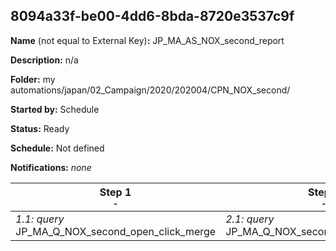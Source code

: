 ## 8094a33f-be00-4dd6-8bda-8720e3537c9f

**Name** (not equal to External Key)**:** JP_MA_AS_NOX_second_report

**Description:** n/a

**Folder:** my automations/japan/02_Campaign/2020/202004/CPN_NOX_second/

**Started by:** Schedule

**Status:** Ready

**Schedule:** Not defined

**Notifications:** _none_


| Step 1<br>_<small>-</small>_ | Step 2<br>_<small>-</small>_ | Step 3<br>_<small>-</small>_ |
| --- | --- | --- |
| _1.1: query_<br>JP_MA_Q_NOX_second_open_click_merge | _2.1: query_<br>JP_MA_Q_NOX_second_open_click_result | _3.1: query_<br>JP_MA_Q_NOX_second_click_0427 |
